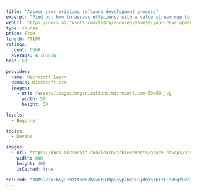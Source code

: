 ```yaml
---
title: "Assess your existing software development process"
excerpt: "Find out how to assess efficiency with a value stream map to help you examine your existing release processes and technologies."
webUrl: https://docs.microsoft.com/learn/modules/assess-your-development-process/
type: course
price: Free
length: PT19M
ratings:
  count: 6660
  average: 4.705856
heat: 59

provider:
  name: Microsoft Learn
  domain: microsoft.com
  images:
    - url: /assets/images/organizations/microsoft.com-50x50.jpg
      width: 50
      height: 50

levels:
  - Beginner

topics:
  - DevOps

images:
  - url: https://docs.microsoft.com/learn/achievements/azure-devops/assess-your-software-development-process-social.png
    width: 800
    height: 400
    isCached: true

secured: "XQMSJ2su+bsyUP9zttaM5ZbSweru30pQ6yplbzQLGjdnior617FLs7HqfDVbr9Qg4MBh6p0i1T7CUulBoYeCxtsnDI4H5Cc7+VeaS2ofVTvtuW1MurnGD8VxentGd/oXvwF99tr37hAP7C+mjbVBOep0IaltY1E2K4QCbYQAFjkRSk/RfqHvvjzjR/yi30IEVzhz+NtHfELxeIE0xy931ynf4HIc1Oy0UHEoeEW/cwsABTWbEwHzsxFG9vS7UqawaxYMOGqibqv3YW5l7SGX0UYhpxMZAlj3fUho+xH6VrOjpbxokEvkvxFALN4HVm0T0FlWZiRAJH/crijn/8SsWpGqVu1GaQ9COj6UQVeww4CSkaWfFQ+9rCj8j/1p8BQkP+BvnJ/CTK/hvaviuiQ6n9m8TNHxcFRoO+cR0Q/UGb0=;4xG24ZNrvZDLXmfXGQarxw=="
---
```


